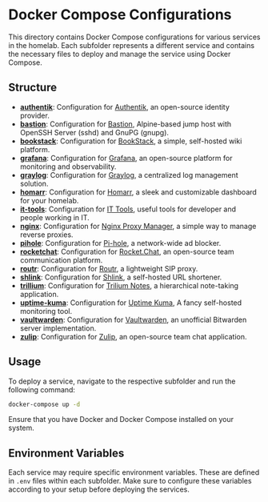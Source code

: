 # Docker Compose Configurations

This directory contains Docker Compose configurations for various services in the homelab. Each subfolder represents a different service and contains the necessary files to deploy and manage the service using Docker Compose.

## Structure

- **[authentik](./authentik)**: Configuration for [Authentik](https://hub.docker.com/r/goauthentik/server), an open-source identity provider.
- **[bastion](./bastion)**: Configuration for [Bastion](https://github.com/nqngo/docker-bastion), Alpine-based jump host with OpenSSH Server (sshd) and GnuPG (gnupg).
- **[bookstack](./bookstack)**: Configuration for [BookStack](https://hub.docker.com/r/linuxserver/bookstack), a simple, self-hosted wiki platform.
- **[grafana](./grafana)**: Configuration for [Grafana](https://hub.docker.com/r/grafana/grafana), an open-source platform for monitoring and observability.
- **[graylog](./graylog)**: Configuration for [Graylog](https://hub.docker.com/r/graylog/graylog), a centralized log management solution.
- **[homarr](./homarr)**: Configuration for [Homarr](https://hub.docker.com/r/ajnart/homarr), a sleek and customizable dashboard for your homelab.
- **[it-tools](./it-tools)**: Configuration for [IT Tools](https://github.com/CorentinTh/it-tools), useful tools for developer and people working in IT.
- **[nginx](./nginx)**: Configuration for [Nginx Proxy Manager](https://hub.docker.com/r/jc21/nginx-proxy-manager), a simple way to manage reverse proxies.
- **[pihole](./pihole)**: Configuration for [Pi-hole](https://hub.docker.com/r/pihole/pihole), a network-wide ad blocker.
- **[rocketchat](./rocketchat)**: Configuration for [Rocket.Chat](https://hub.docker.com/r/rocketchat/rocket.chat), an open-source team communication platform.
- **[routr](./routr)**: Configuration for [Routr](https://hub.docker.com/r/fonoster/routr), a lightweight SIP proxy.
- **[shlink](./shlink)**: Configuration for [Shlink](https://hub.docker.com/r/shlinkio/shlink), a self-hosted URL shortener.
- **[trillium](./trillium)**: Configuration for [Trilium Notes](https://hub.docker.com/r/zadam/trilium), a hierarchical note-taking application.
- **[uptime-kuma](./uptime-kuma)**: Configuration for [Uptime Kuma](https://hub.docker.com/r/zadam/trilium), A fancy self-hosted monitoring tool.
- **[vaultwarden](./vaultwarden)**: Configuration for [Vaultwarden](https://github.com/louislam/uptime-kuma), an unofficial Bitwarden server implementation.
- **[zulip](./zulip)**: Configuration for [Zulip](https://hub.docker.com/r/zulip/zulip), an open-source team chat application.

## Usage

To deploy a service, navigate to the respective subfolder and run the following command:

```sh
docker-compose up -d
```
Ensure that you have Docker and Docker Compose installed on your system.

## Environment Variables
Each service may require specific environment variables. These are defined in `.env` files within each subfolder. Make sure to configure these variables according to your setup before deploying the services.